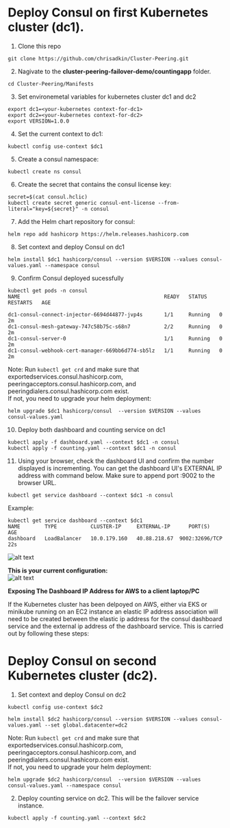 # Deploy Consul on first Kubernetes cluster (dc1).

1. Clone this repo
```
git clone https://github.com/chrisadkin/Cluster-Peering.git
```

2. Nagivate to the **cluster-peering-failover-demo/countingapp** folder. 

```
cd Cluster-Peering/Manifests
```

3. Set environemetal variables for kubernetes cluster dc1 and dc2

```
export dc1=<your-kubernetes context-for-dc1>
export dc2=<your-kubernetes context-for-dc2>
export VERSION=1.0.0
```

4. Set the current context to dc1:
```
kubectl config use-context $dc1
```

5. Create a consul namespace:

```
kubectl create ns consul
```

6. Create the secret that contains the consul license key:
```
secret=$(cat consul.hclic)
kubectl create secret generic consul-ent-license --from-literal="key=${secret}" -n consul
```

7. Add the Helm chart repository for consul:
```
helm repo add hashicorp https://helm.releases.hashicorp.com
```

8. Set context and deploy Consul on dc1
```
helm install $dc1 hashicorp/consul --version $VERSION --values consul-values.yaml --namespace consul                                 
```

9. Confirm Consul deployed sucessfully
```
kubectl get pods -n consul
NAME                                               READY   STATUS    RESTARTS   AGE

dc1-consul-connect-injector-6694d44877-jvp4s       1/1     Running   0          2m
dc1-consul-mesh-gateway-747c58b75c-s68n7           2/2     Running   0          2m
dc1-consul-server-0                                1/1     Running   0          2m
dc1-consul-webhook-cert-manager-669bb6d774-sb5lz   1/1     Running   0          2m
```  
Note: Run ```kubectl get crd``` and make sure that exportedservices.consul.hashicorp.com, peeringacceptors.consul.hashicorp.com, and peeringdialers.consul.hashicorp.com  exist.    
If not, you need to upgrade your helm deployment:  
    
```
helm upgrade $dc1 hashicorp/consul  --version $VERSION --values consul-values.yaml
```

10. Deploy both dashboard and counting service on dc1
```
kubectl apply -f dashboard.yaml --context $dc1 -n consul
kubectl apply -f counting.yaml --context $dc1 -n consul
```

11. Using your browser, check the dashboard UI and confirm the number displayed is incrementing. 
   You can get the dashboard UI's EXTERNAL IP address with command below. Make sure to append port :9002 to the browser URL.  
```   
kubectl get service dashboard --context $dc1 -n consul
```

Example: 
```
kubectl get service dashboard --context $dc1
NAME        TYPE           CLUSTER-IP     EXTERNAL-IP      PORT(S)          AGE
dashboard   LoadBalancer   10.0.179.160   40.88.218.67  9002:32696/TCP   22s
```

![alt text](https://github.com/vanphan24/cluster-peering-failover-demo/blob/main/images/dashboard-beofre.png)

**This is your current configuration:**  
![alt text](https://github.com/vanphan24/cluster-peering-failover-demo/blob/main/images/diagram-before2.png)

**Exposing The Dashboard IP Address for AWS to a client laptop/PC**

If the Kubernetes cluster has been delpoyed on AWS, either via EKS or minikube running on an EC2 instance an elastic IP address association
will need to be created between the elastic ip address for the consul dashboard service and the external ip address of the dashboard service.
This is carried out by following these steps:

# Deploy Consul on second Kubernetes cluster (dc2).

1. Set context and deploy Consul on dc2

```
kubectl config use-context $dc2
```
```
helm install $dc2 hashicorp/consul --version $VERSION --values consul-values.yaml --set global.datacenter=dc2
```

Note: Run ```kubectl get crd``` and make sure that exportedservices.consul.hashicorp.com, peeringacceptors.consul.hashicorp.com, and peeringdialers.consul.hashicorp.com  exist.    
If not, you need to upgrade your helm deployment:  

```
helm upgrade $dc2 hashicorp/consul  --version $VERSION --values consul-values.yaml --namespace consul
```

2. Deploy counting service on dc2. This will be the failover service instance.

```
kubectl apply -f counting.yaml --context $dc2
```
